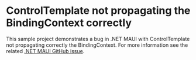 # ControlTemplate not propagating the BindingContext correctly

This sample project demonstrates a bug in .NET MAUI with ControlTemplate not propagating correctly the BindingContext. For more information see the related [.NET MAUI GitHub issue](https://github.com/dotnet/maui/issues/12470).